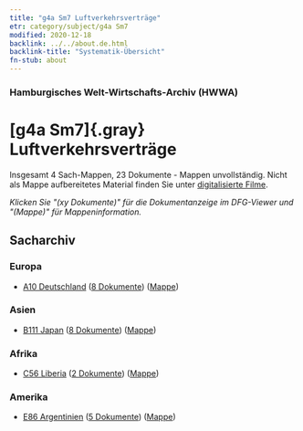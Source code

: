 ```yaml
---
title: "g4a Sm7 Luftverkehrsverträge"
etr: category/subject/g4a Sm7
modified: 2020-12-18
backlink: ../../about.de.html
backlink-title: "Systematik-Übersicht"
fn-stub: about
---
```


### Hamburgisches Welt-Wirtschafts-Archiv (HWWA)
# [g4a Sm7]{.gray}&#8201; Luftverkehrsverträge&#160; 




Insgesamt 4 Sach-Mappen, 23 Dokumente - Mappen unvollständig.
Nicht als Mappe aufbereitetes Material finden Sie unter [digitalisierte Filme](/film/h1_sh).

_Klicken Sie "(xy Dokumente)" für die Dokumentanzeige im DFG-Viewer und "(Mappe)" für Mappeninformation._

## Sacharchiv




### Europa

- [A10 Deutschland](../../../geo/about.de.html#A10) (<a href="https://dfg-viewer.de/show/?tx_dlf[id]=https://pm20.zbw.eu/mets/sh/1261xx/126128/1445xx/144538/public.mets.de.xml" target="_blank">8 Dokumente</a>) ([Mappe](http://purl.org/pressemappe20/folder/sh/126128,144538))

### Asien

- [B111 Japan](../../../geo/about.de.html#B111) (<a href="https://dfg-viewer.de/show/?tx_dlf[id]=https://pm20.zbw.eu/mets/sh/1412xx/141272/1445xx/144538/public.mets.de.xml" target="_blank">8 Dokumente</a>) ([Mappe](http://purl.org/pressemappe20/folder/sh/141272,144538))

### Afrika

- [C56 Liberia](../../../geo/about.de.html#C56) (<a href="https://dfg-viewer.de/show/?tx_dlf[id]=https://pm20.zbw.eu/mets/sh/1414xx/141405/1445xx/144538/public.mets.de.xml" target="_blank">2 Dokumente</a>) ([Mappe](http://purl.org/pressemappe20/folder/sh/141405,144538))

### Amerika

- [E86 Argentinien](../../../geo/about.de.html#E86) (<a href="https://dfg-viewer.de/show/?tx_dlf[id]=https://pm20.zbw.eu/mets/sh/1416xx/141692/1445xx/144538/public.mets.de.xml" target="_blank">5 Dokumente</a>) ([Mappe](http://purl.org/pressemappe20/folder/sh/141692,144538))


